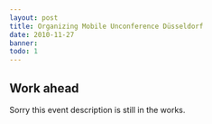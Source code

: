```yaml
---
layout: post
title: Organizing Mobile Unconference Düsseldorf
date: 2010-11-27
banner: 
todo: 1
---
```



## Work ahead

Sorry this event description is still in the works.

<!--

Last Friday we attended the Mobile Unconference in Rotterdam. The topics at this event were mostly game related and over 90% of the attendees were Dutch. We really liked the unconventional style. There were some presentations, some discussion slots and a lot of space to get in touch with people.

The first presentation was held by Scoreloop. They have an SDK which allows game developers to build a community around their iPhone or Android game. Developers can integrate features like leaderboards, achievements or social networks. Apple’s Game Center does not give them an headache yet.

The second presentation was about Microsoft‘s Windows Phone 7. The UI of the WP7 phone looked nice. Microsoft wants to make it easy for developer to develop apps (of course). On June 2, Microsoft will be organizing a free developer event called “Windows Phone Developer Hub” in Utrecht, The Netherlands.

PavingWays’ Rocco was presenting a concept about a new cross-platform e-reader for mangas and comics. The reader allows interactivity as well as community features amongst some more cool things. More about that soon right here on our blog. The session was intended to be a feedback channel for us and we did indeed receive a lot of feedback and food for thought from the attendees. Thanks to all and thanks to Arjan from MobileGamesBlog.com for mentioning it on his blog, too!

Then, Ken Takagi gave some insights about the Zeemote controller and all attendees got one for free – nice :) Distimo did an interesting comparison presentation between the most important app stores. They also offer a nice (and free) analytics tool for mobile app developers.

Milq Media talked about their Confession iPhone app. The idea behind this app was that you can confess or listen to (approved) confessions anonymously. While listening users could vote if the confessing person goes to heaven or hell. After a great start and unfortunately also a lot of bad publicity, they took it off the iTunes App Store. Too bad…(for now).

The main sponsor was Samsung, they promoted their bada platform and developer day to take place in Amsterdam June 3rd.

All in all it was a great event. We met a lot of interesting people from the web, mobile and game dev scene in Rotterdam and the Netherlands in general. It was interesting to see which platforms they were targeting: mainly the iPhone/iPad and Android, all native, some even JavaME (yikes!).

Astonishingly few people knew about PhoneGap, which might be related to the agencies focus and special demands of the gaming industry as web based is still not the best way to go for many game developers (it certainly is for us).

This sort of fits well into what we experienced at Browsergames Forum 2009. There the main focus was games in the browser, mobile was not an issue at all. At the event in Rotterdam this time the main focus was on mobile and on games, but there was not a big focus on (mobile) browsers.

So it looks like for game developers currently the focus is either browsers and games, but not mobile OR mobile and games, but not browsers.

Since we at PavingWays are looking at browser-based mobile games, we see ourselves somewhere in between those two camps. However we assume the area of mobile browser games will evolve rapidly with browsers getting better and fundamental technologies like HTML5 maturing and gaining support in browsers and developers.

The organizers are thinking about having such an event in Germany too and we would be happy to help setting it up – we’ll keep you updated about that.



# Summary, Findings and Discoveries

-->
